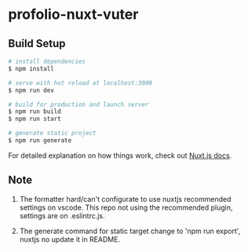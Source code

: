 # profolio-nuxt-vuter

## Build Setup

```bash
# install dependencies
$ npm install

# serve with hot reload at localhost:3000
$ npm run dev

# build for production and launch server
$ npm run build
$ npm run start

# generate static project
$ npm run generate
```

For detailed explanation on how things work, check out [Nuxt.js docs](https://nuxtjs.org).

## Note
1. The formatter hard/can't configurate to use nuxtjs recommended settings on vscode. This repo not using the recommended plugin, settings are on .eslintrc.js.

2. The generate command for static target change to 'npm run export', nuxtjs no update it in README.